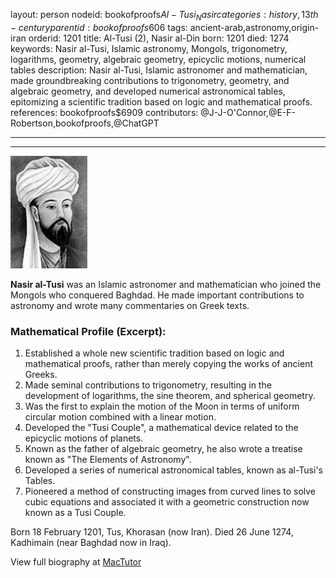 layout: person
nodeid: bookofproofs$Al-Tusi_Nasir
categories: history,13th-century
parentid: bookofproofs$606
tags: ancient-arab,astronomy,origin-iran
orderid: 1201
title: Al-Tusi (2), Nasir al-Din
born: 1201
died: 1274
keywords: Nasir al-Tusi, Islamic astronomy, Mongols, trigonometry, logarithms, geometry, algebraic geometry, epicyclic motions, numerical tables
description: Nasir al-Tusi, Islamic astronomer and mathematician, made groundbreaking contributions to trigonometry, geometry, and algebraic geometry, and developed numerical astronomical tables, epitomizing a scientific tradition based on logic and mathematical proofs.
references: bookofproofs$6909
contributors: @J-J-O'Connor,@E-F-Robertson,bookofproofs,@ChatGPT

---



---

![Al-Tusi_Nasir.jpg](https://github.com/bookofproofs/bookofproofs.github.io/blob/main/_sources/_assets/images/portraits/Al-Tusi_Nasir.jpg?raw=true)

**Nasir al-Tusi** was an Islamic astronomer and mathematician who joined the Mongols who conquered Baghdad. He made important contributions to astronomy and wrote many commentaries on Greek texts.

### Mathematical Profile (Excerpt):
1. Established a whole new scientific tradition based on logic and mathematical proofs, rather than merely copying the works of ancient Greeks.
2. Made seminal contributions to trigonometry, resulting in the development of logarithms, the sine theorem, and spherical geometry.
3. Was the first to explain the motion of the Moon in terms of uniform circular motion combined with a linear motion.
4. Developed the "Tusi Couple", a mathematical device related to the epicyclic motions of planets.
5. Known as the father of algebraic geometry, he also wrote a treatise known as "The Elements of Astronomy".
6. Developed a series of numerical astronomical tables, known as al-Tusi's Tables.
7. Pioneered a method of constructing images from curved lines to solve cubic equations and associated it with a geometric construction now known as a Tusi Couple.

Born 18 February 1201, Tus, Khorasan (now Iran). Died 26 June 1274, Kadhimain (near Baghdad now in Iraq).

View full biography at [MacTutor](https://mathshistory.st-andrews.ac.uk/Biographies/Al-Tusi_Nasir/)
